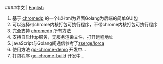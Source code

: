 ####中文 | [English](https://github.com/mygithub-hang/go-chrome/README_EN.md)

1. 基于 [chromedp](https://github.com/chromedp/chromedp) 的一个以Html为界面Golang为后端的简单GUI包
2. 可以选择带chrome内核打包可执行程序，不带chrome内核打包可执行程序
3. 完全支持 [chromedp](https://github.com/chromedp/chromedp) 所有方法
4. 支持自启Http服务，无服务渲染文件，打开远程地址
5. javaScript与Golang间通信参考了[zserge/lorca](https://github.com/zserge/lorca)
6. 使用方法 [go-chrome-demo](https://github.com/mygithub-hang/go-chrome-demo) 开发中...
7. 打包程序 [go-chrome-build](https://github.com/mygithub-hang/go-chrome-build) 开发中...

